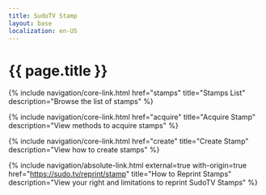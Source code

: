 ```yaml
---
title: SudoTV Stamp
layout: base
localization: en-US
---
```


# {{ page.title }}

{% include navigation/core-link.html
    href="stamps"
    title="Stamps List"
    description="Browse the list of stamps"
%}

{% include navigation/core-link.html
    href="acquire"
    title="Acquire Stamp"
    description="View methods to acquire stamps"
%}

{% include navigation/core-link.html
    href="create"
    title="Create Stamp"
    description="View how to create stamps"
%}

{% include navigation/absolute-link.html
    external=true
    with-origin=true
    href="https://sudo.tv/reprint/stamp"
    title="How to Reprint Stamps"
    description="View your right and limitations to reprint SudoTV Stamps"
%}